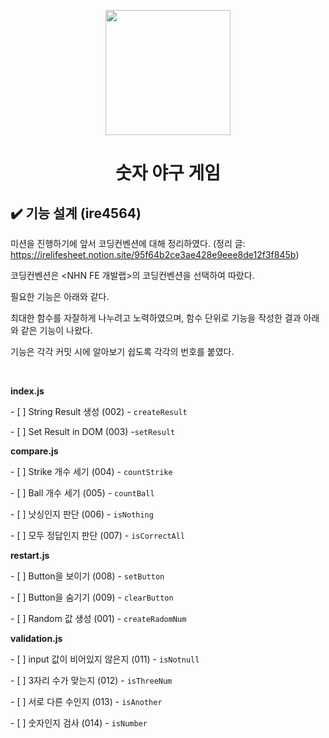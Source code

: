 <p align="middle" >
  <img width="200px;" src="https://github.com/woowacourse/javascript-baseball-precourse/blob/main/images/baseball_icon.png?raw=true"/>
</p>
<h1 align="middle">숫자 야구 게임</h1>

## ✔️ 기능 설계 (ire4564)

미션을 진행하기에 앞서 코딩컨벤션에 대해 정리하였다. (정리 글: https://irelifesheet.notion.site/95f64b2ce3ae428e9eee8de12f3f845b) <br/>

코딩컨벤션은 <NHN FE 개발랩>의 코딩컨벤션을 선택하여 따랐다. <br/>

필요한 기능은 아래와 같다. <br/>

최대한 함수를 자잘하게 나누려고 노력하였으며, 함수 단위로 기능을 작성한 결과 아래와 같은 기능이 나왔다. <br/>

기능은 각각 커밋 시에 알아보기 쉽도록 각각의 번호를 붙였다.<br/>



<br/>

<b>index.js</b>

\- [ ] String Result 생성 (002) - `createResult`

\- [ ] Set Result in DOM (003) -`setResult`

<b>compare.js</b>

\- [ ] Strike 개수 세기 (004) - `countStrike`

\- [ ] Ball 개수 세기 (005) - `countBall`

\- [ ] 낫싱인지 판단 (006) - `isNothing`

\- [ ] 모두 정답인지 판단 (007) - `isCorrectAll`

<b>restart.js</b>

\- [ ] Button을 보이기 (008) - `setButton`

\- [ ]  Button을 숨기기 (009) - `clearButton`

\- [ ] Random 값 생성 (001) - `createRadomNum`

<b>validation.js</b>

\- [ ] input 값이 비어있지 않은지 (011) - `isNotnull`

\- [ ] 3자리 수가 맞는지 (012) - `isThreeNum`

\- [ ] 서로 다른 수인지 (013) - `isAnother`

\- [ ]  숫자인지 검사 (014) - `isNumber`

